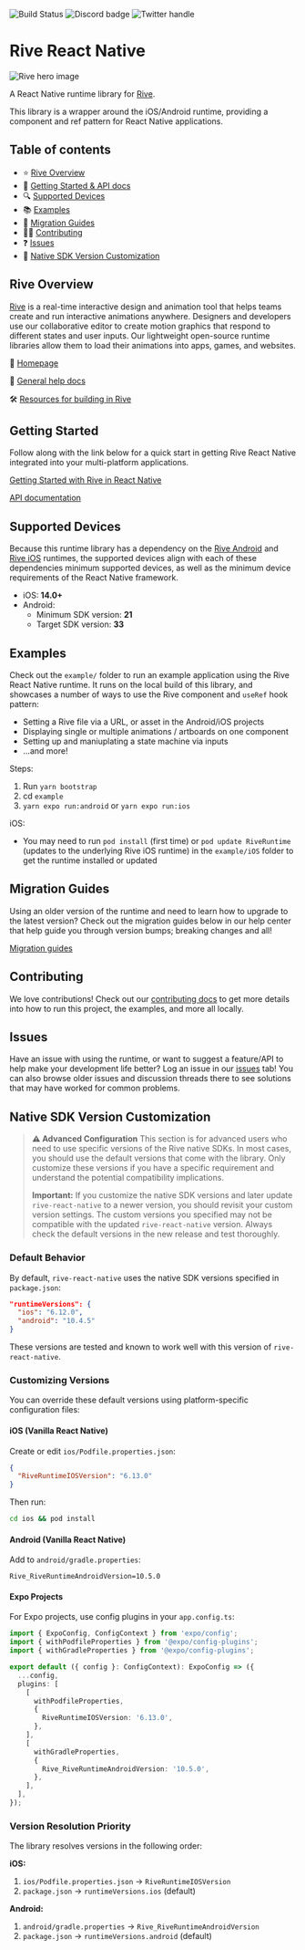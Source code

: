 ![Build Status](https://github.com/rive-app/rive-react-native/actions/workflows/typecheck-lint.yml/badge.svg)
![Discord badge](https://img.shields.io/discord/532365473602600965)
![Twitter handle](https://img.shields.io/twitter/follow/rive_app.svg?style=social&label=Follow)

# Rive React Native

![Rive hero image](https://rive-app.notion.site/image/https%3A%2F%2Fs3-us-west-2.amazonaws.com%2Fsecure.notion-static.com%2Fff44ed5f-1eea-4154-81ef-84547e61c3fd%2Frive_notion.png?table=block&id=f198cab2-c0bc-4ce8-970c-42220379bcf3&spaceId=9c949665-9ad9-445f-b9c4-5ee204f8b60c&width=2000&userId=&cache=v2)

A React Native runtime library for [Rive](https://rive.app).

This library is a wrapper around the iOS/Android runtime, providing a component and ref pattern for React Native applications.

## Table of contents

- :star: [Rive Overview](#rive-overview)
- 🚀 [Getting Started & API docs](#getting-started)
- :mag: [Supported Devices](#supported-devices)
- :books: [Examples](#examples)
- 🏃 [Migration Guides](#migration-guides)
- 👨‍💻 [Contributing](#contributing)
- :question: [Issues](#issues)
- :wrench: [Native SDK Version Customization](#native-sdk-version-customization)

## Rive Overview

[Rive](https://rive.app) is a real-time interactive design and animation tool that helps teams create and run interactive animations anywhere. Designers and developers use our collaborative editor to create motion graphics that respond to different states and user inputs. Our lightweight open-source runtime libraries allow them to load their animations into apps, games, and websites.

:house_with_garden: [Homepage](https://rive.app/)

:blue_book: [General help docs](https://help.rive.app/)

🛠 [Resources for building in Rive](https://rive.app/resources/)

## Getting Started

Follow along with the link below for a quick start in getting Rive React Native integrated into your multi-platform applications.

[Getting Started with Rive in React Native](https://help.rive.app/runtimes/overview/react-native)

[API documentation](https://help.rive.app/runtimes/overview/react-native/props)

## Supported Devices

Because this runtime library has a dependency on the [Rive Android](https://github.com/rive-app/rive-android) and [Rive iOS](https://github.com/rive-app/rive-ios) runtimes, the supported devices align with each of these dependencies minimum supported devices, as well as the minimum device requirements of the React Native framework.

- iOS: **14.0+**
- Android:
  - Minimum SDK version: **21**
  - Target SDK version: **33**

## Examples

Check out the `example/` folder to run an example application using the Rive React Native runtime. It runs on the local build of this library, and showcases a number of ways to use the Rive component and `useRef` hook pattern:

- Setting a Rive file via a URL, or asset in the Android/iOS projects
- Displaying single or multiple animations / artboards on one component
- Setting up and maniuplating a state machine via inputs
- ...and more!

Steps:
1. Run `yarn bootstrap`
2. cd `example`
3. `yarn expo run:android` or `yarn expo run:ios`

iOS:
- You may need to run `pod install` (first time) or `pod update RiveRuntime` (updates to the underlying Rive iOS runtime) in the `example/iOS` folder to get the runtime installed or updated

## Migration Guides

Using an older version of the runtime and need to learn how to upgrade to the latest version? Check out the migration guides below in our help center that help guide you through version bumps; breaking changes and all!

[Migration guides](https://help.rive.app/runtimes/overview/react-native/migrating-from-v3-to-v4)

## Contributing

We love contributions! Check out our [contributing docs](./CONTRIBUTING.md) to get more details into how to run this project, the examples, and more all locally.

## Issues

Have an issue with using the runtime, or want to suggest a feature/API to help make your development life better? Log an issue in our [issues](https://github.com/rive-app/rive-react-native/issues) tab! You can also browse older issues and discussion threads there to see solutions that may have worked for common problems.

## Native SDK Version Customization

> **⚠️ Advanced Configuration**
> This section is for advanced users who need to use specific versions of the Rive native SDKs. In most cases, you should use the default versions that come with the library. Only customize these versions if you have a specific requirement and understand the potential compatibility implications.
>
> **Important:** If you customize the native SDK versions and later update `rive-react-native` to a newer version, you should revisit your custom version settings. The custom versions you specified may not be compatible with the updated `rive-react-native` version. Always check the default versions in the new release and test thoroughly.

### Default Behavior

By default, `rive-react-native` uses the native SDK versions specified in `package.json`:

```json
"runtimeVersions": {
  "ios": "6.12.0",
  "android": "10.4.5"
}
```

These versions are tested and known to work well with this version of `rive-react-native`.

### Customizing Versions

You can override these default versions using platform-specific configuration files:

#### iOS (Vanilla React Native)

Create or edit `ios/Podfile.properties.json`:

```json
{
  "RiveRuntimeIOSVersion": "6.13.0"
}
```

Then run:
```bash
cd ios && pod install
```

#### Android (Vanilla React Native)

Add to `android/gradle.properties`:

```properties
Rive_RiveRuntimeAndroidVersion=10.5.0
```

#### Expo Projects

For Expo projects, use config plugins in your `app.config.ts`:

```typescript
import { ExpoConfig, ConfigContext } from 'expo/config';
import { withPodfileProperties } from '@expo/config-plugins';
import { withGradleProperties } from '@expo/config-plugins';

export default ({ config }: ConfigContext): ExpoConfig => ({
  ...config,
  plugins: [
    [
      withPodfileProperties,
      {
        RiveRuntimeIOSVersion: '6.13.0',
      },
    ],
    [
      withGradleProperties,
      {
        Rive_RiveRuntimeAndroidVersion: '10.5.0',
      },
    ],
  ],
});
```

### Version Resolution Priority

The library resolves versions in the following order:

**iOS:**
1. `ios/Podfile.properties.json` → `RiveRuntimeIOSVersion`
2. `package.json` → `runtimeVersions.ios` (default)

**Android:**
1. `android/gradle.properties` → `Rive_RiveRuntimeAndroidVersion`
2. `package.json` → `runtimeVersions.android` (default)
